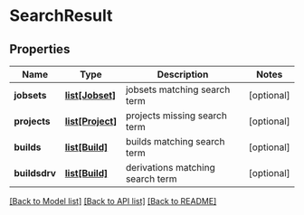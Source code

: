# SearchResult

## Properties
Name | Type | Description | Notes
------------ | ------------- | ------------- | -------------
**jobsets** | [**list[Jobset]**](Jobset.md) | jobsets matching search term | [optional] 
**projects** | [**list[Project]**](Project.md) | projects missing search term | [optional] 
**builds** | [**list[Build]**](Build.md) | builds matching search term | [optional] 
**buildsdrv** | [**list[Build]**](Build.md) | derivations matching search term | [optional] 

[[Back to Model list]](../README.md#documentation-for-models) [[Back to API list]](../README.md#documentation-for-api-endpoints) [[Back to README]](../README.md)


